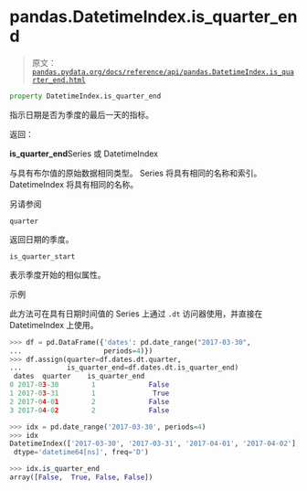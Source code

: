 # pandas.DatetimeIndex.is_quarter_end

> 原文：[`pandas.pydata.org/docs/reference/api/pandas.DatetimeIndex.is_quarter_end.html`](https://pandas.pydata.org/docs/reference/api/pandas.DatetimeIndex.is_quarter_end.html)

```py
property DatetimeIndex.is_quarter_end
```

指示日期是否为季度的最后一天的指标。

返回：

**is_quarter_end**Series 或 DatetimeIndex

与具有布尔值的原始数据相同类型。 Series 将具有相同的名称和索引。 DatetimeIndex 将具有相同的名称。

另请参阅

`quarter`

返回日期的季度。

`is_quarter_start`

表示季度开始的相似属性。

示例

此方法可在具有日期时间值的 Series 上通过 `.dt` 访问器使用，并直接在 DatetimeIndex 上使用。

```py
>>> df = pd.DataFrame({'dates': pd.date_range("2017-03-30",
...                    periods=4)})
>>> df.assign(quarter=df.dates.dt.quarter,
...           is_quarter_end=df.dates.dt.is_quarter_end)
 dates  quarter    is_quarter_end
0 2017-03-30        1             False
1 2017-03-31        1              True
2 2017-04-01        2             False
3 2017-04-02        2             False 
```

```py
>>> idx = pd.date_range('2017-03-30', periods=4)
>>> idx
DatetimeIndex(['2017-03-30', '2017-03-31', '2017-04-01', '2017-04-02'],
 dtype='datetime64[ns]', freq='D') 
```

```py
>>> idx.is_quarter_end
array([False,  True, False, False]) 
```
